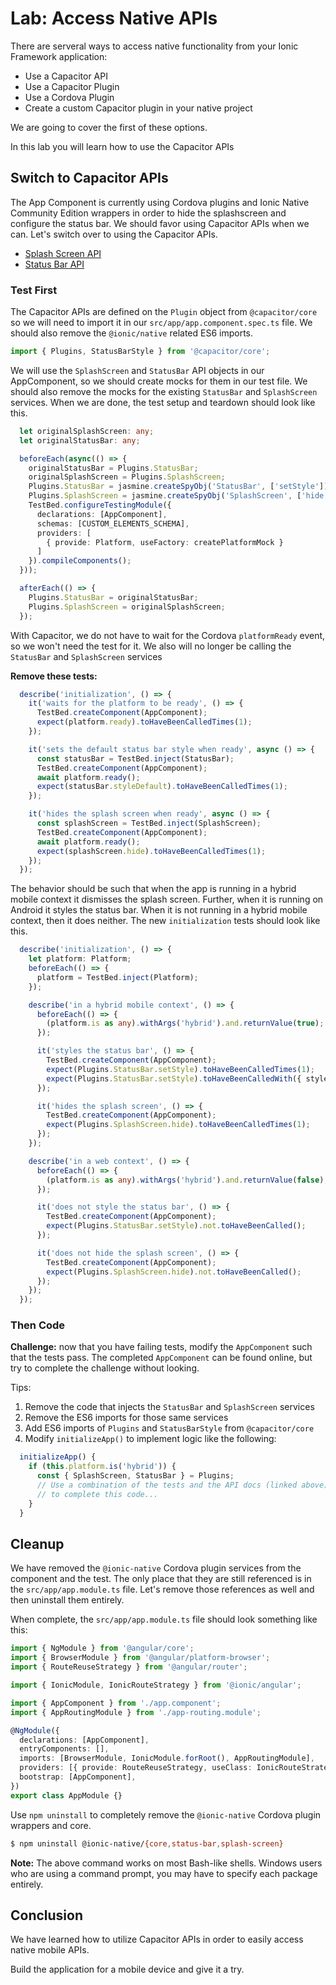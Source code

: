 # Lab: Access Native APIs

There are serveral ways to access native functionality from your Ionic Framework application:

- Use a Capacitor API
- Use a Capacitor Plugin
- Use a Cordova Plugin
- Create a custom Capacitor plugin in your native project

We are going to cover the first of these options.

In this lab you will learn how to use the Capacitor APIs

## Switch to Capacitor APIs

The App Component is currently using Cordova plugins and Ionic Native Community Edition wrappers in order to hide the splashscreen and configure the status bar. We should favor using Capacitor APIs when we can. Let's switch over to using the Capacitor APIs.

- <a href="https://capacitorjs.com/docs/apis/splash-screen" target="_blank">Splash Screen API</a>
- <a href="https://capacitorjs.com/docs/apis/status-bar" target="_blank">Status Bar API</a>

### Test First

The Capacitor APIs are defined on the `Plugin` object from `@capacitor/core` so we will need to import it in our `src/app/app.component.spec.ts` file. We should also remove the `@ionic/native` related ES6 imports.

```TypeScript
import { Plugins, StatusBarStyle } from '@capacitor/core';
```

We will use the `SplashScreen` and `StatusBar` API objects in our AppComponent, so we should create mocks for them in our test file. We should also remove the mocks for the existing `StatusBar` and `SplashScreen` services. When we are done, the test setup and teardown should look like this.

```TypeScript
  let originalSplashScreen: any;
  let originalStatusBar: any;

  beforeEach(async(() => {
    originalStatusBar = Plugins.StatusBar;
    originalSplashScreen = Plugins.SplashScreen;
    Plugins.StatusBar = jasmine.createSpyObj('StatusBar', ['setStyle']);
    Plugins.SplashScreen = jasmine.createSpyObj('SplashScreen', ['hide']);
    TestBed.configureTestingModule({
      declarations: [AppComponent],
      schemas: [CUSTOM_ELEMENTS_SCHEMA],
      providers: [
        { provide: Platform, useFactory: createPlatformMock }
      ]
    }).compileComponents();
  }));

  afterEach(() => {
    Plugins.StatusBar = originalStatusBar;
    Plugins.SplashScreen = originalSplashScreen;
  });
```

With Capacitor, we do not have to wait for the Cordova `platformReady` event, so we won't need the test for it. We also will no longer be calling the `StatusBar` and `SplashScreen` services

**Remove these tests:**

```TypeScript
  describe('initialization', () => {
    it('waits for the platform to be ready', () => {
      TestBed.createComponent(AppComponent);
      expect(platform.ready).toHaveBeenCalledTimes(1);
    });

    it('sets the default status bar style when ready', async () => {
      const statusBar = TestBed.inject(StatusBar);
      TestBed.createComponent(AppComponent);
      await platform.ready();
      expect(statusBar.styleDefault).toHaveBeenCalledTimes(1);
    });

    it('hides the splash screen when ready', async () => {
      const splashScreen = TestBed.inject(SplashScreen);
      TestBed.createComponent(AppComponent);
      await platform.ready();
      expect(splashScreen.hide).toHaveBeenCalledTimes(1);
    });
  });
```

The behavior should be such that when the app is running in a hybrid mobile context it dismisses the splash screen. Further, when it is running on Android it styles the status bar. When it is not running in a hybrid mobile context, then it does neither. The new `initialization` tests should look like this.

```TypeScript
  describe('initialization', () => {
    let platform: Platform;
    beforeEach(() => {
      platform = TestBed.inject(Platform);
    });

    describe('in a hybrid mobile context', () => {
      beforeEach(() => {
        (platform.is as any).withArgs('hybrid').and.returnValue(true);
      });

      it('styles the status bar', () => {
        TestBed.createComponent(AppComponent);
        expect(Plugins.StatusBar.setStyle).toHaveBeenCalledTimes(1);
        expect(Plugins.StatusBar.setStyle).toHaveBeenCalledWith({ style: StatusBarStyle.Dark });
      });

      it('hides the splash screen', () => {
        TestBed.createComponent(AppComponent);
        expect(Plugins.SplashScreen.hide).toHaveBeenCalledTimes(1);
      });
    });

    describe('in a web context', () => {
      beforeEach(() => {
        (platform.is as any).withArgs('hybrid').and.returnValue(false);
      });

      it('does not style the status bar', () => {
        TestBed.createComponent(AppComponent);
        expect(Plugins.StatusBar.setStyle).not.toHaveBeenCalled();
      });

      it('does not hide the splash screen', () => {
        TestBed.createComponent(AppComponent);
        expect(Plugins.SplashScreen.hide).not.toHaveBeenCalled();
      });
    });
  });
```

### Then Code

**Challenge:** now that you have failing tests, modify the `AppComponent` such that the tests pass. The completed `AppComponent` can be found online, but try to complete the challenge without looking.

Tips:

1. Remove the code that injects the `StatusBar` and `SplashScreen` services
1. Remove the ES6 imports for those same services
1. Add ES6 imports of `Plugins` and `StatusBarStyle` from `@capacitor/core`
1. Modify `initializeApp()` to implement logic like the following:

```typescript
  initializeApp() {
    if (this.platform.is('hybrid')) {
      const { SplashScreen, StatusBar } = Plugins;
      // Use a combination of the tests and the API docs (linked above)
      // to complete this code...
    }
  }
```

## Cleanup

We have removed the `@ionic-native` Cordova plugin services from the component and the test. The only place that they are still referenced is in the `src/app/app.module.ts` file. Let's remove those references as well and then uninstall them entirely.

When complete, the `src/app/app.module.ts` file should look something like this:

```typescript
import { NgModule } from '@angular/core';
import { BrowserModule } from '@angular/platform-browser';
import { RouteReuseStrategy } from '@angular/router';

import { IonicModule, IonicRouteStrategy } from '@ionic/angular';

import { AppComponent } from './app.component';
import { AppRoutingModule } from './app-routing.module';

@NgModule({
  declarations: [AppComponent],
  entryComponents: [],
  imports: [BrowserModule, IonicModule.forRoot(), AppRoutingModule],
  providers: [{ provide: RouteReuseStrategy, useClass: IonicRouteStrategy }],
  bootstrap: [AppComponent],
})
export class AppModule {}
```

Use `npm uninstall` to completely remove the `@ionic-native` Cordova plugin wrappers and core.

```bash
$ npm uninstall @ionic-native/{core,status-bar,splash-screen}
```

**Note:** The above command works on most Bash-like shells. Windows users who are using a command prompt, you may have to specify each package entirely.

## Conclusion

We have learned how to utilize Capacitor APIs in order to easily access native mobile APIs.

Build the application for a mobile device and give it a try.
